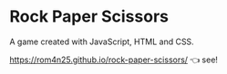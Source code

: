# Rock Paper Scissors

A game created with JavaScript, HTML and CSS.

https://rom4n25.github.io/rock-paper-scissors/ :point_left: see!
